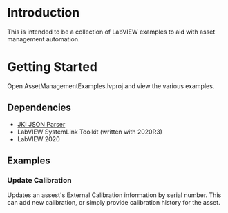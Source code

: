 # Introduction 
This is intended to be a collection of LabVIEW examples to aid with asset management automation.

# Getting Started
Open AssetManagementExamples.lvproj and view the various examples.

## Dependencies
- [JKI JSON Parser](https://www.vipm.io/package/jki_lib_json_serialization/)
- LabVIEW SystemLink Toolkit (written with 2020R3)
- LabVIEW 2020

## Examples
### Update Calibration
Updates an assest's External Calibration information by serial number. This can add new calibration, or simply provide calibration history for the asset.

